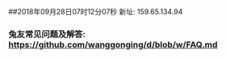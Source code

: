 ##2018年09月28日07时12分07秒 新址: 159.65.134.94
### 兔友常见问题及解答: https://github.com/wanggonging/d/blob/w/FAQ.md
